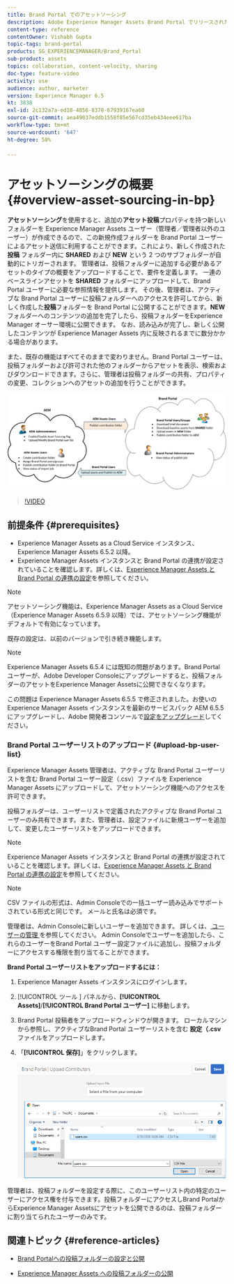 ```yaml
---
title: Brand Portal でのアセットソーシング
description: Adobe Experience Manager Assets Brand Portal でリリースされたアセットソーシング機能について説明します。
content-type: reference
contentOwner: Vishabh Gupta
topic-tags: brand-portal
products: SG_EXPERIENCEMANAGER/Brand_Portal
sub-product: assets
topics: collaboration, content-velocity, sharing
doc-type: feature-video
activity: use
audience: author, marketer
version: Experience Manager 6.5
kt: 3838
exl-id: 2c132a7a-ed10-4856-8378-67939167ea60
source-git-commit: aea49037eddb1558f85e567cd35eb434eee617ba
workflow-type: tm+mt
source-wordcount: '647'
ht-degree: 58%

---
```


# アセットソーシングの概要 {#overview-asset-sourcing-in-bp}

**アセットソーシング**&#x200B;を使用すると、追加の&#x200B;**アセット投稿**&#x200B;プロパティを持つ新しいフォルダーを Experience Manager Assets ユーザー（管理者／管理者以外のユーザー）が作成できるので、この新規作成フォルダーを Brand Portal ユーザーによるアセット送信に利用することができます。これにより、新しく作成された **投稿** フォルダー内に **SHARED** および **NEW** という 2 つのサブフォルダーが自動的にトリガーされます。 管理者は、投稿フォルダーに追加する必要があるアセットのタイプの概要をアップロードすることで、要件を定義します。 一連のベースラインアセットを **SHARED** フォルダーにアップロードして、Brand Portal ユーザーに必要な参照情報を提供します。 その後、管理者は、アクティブな Brand Portal ユーザーに投稿フォルダーへのアクセスを許可してから、新しく作成した&#x200B;**投稿**&#x200B;フォルダーを Brand Portal に公開することができます。**NEW** フォルダーへのコンテンツの追加を完了したら、投稿フォルダーをExperience Manager オーサー環境に公開できます。 なお、読み込みが完了し、新しく公開したコンテンツが Experience Manager Assets 内に反映されるまでに数分かかる場合があります。

また、既存の機能はすべてそのままで変わりません。Brand Portal ユーザーは、投稿フォルダーおよび許可された他のフォルダーからアセットを表示、検索およびダウンロードできます。さらに、管理者は投稿フォルダーの共有、プロパティの変更、コレクションへのアセットの追加を行うことができます。

![Brand Portal アセットソーシング](assets/asset-sourcing.png)

>[!VIDEO](https://video.tv.adobe.com/v/29365/?quality=12)

## 前提条件 {#prerequisites}

* Experience Manager Assets as a Cloud Service インスタンス、Experience Manager Assets 6.5.2 以降。
* Experience Manager Assets インスタンスと Brand Portal の連携が設定されていることを確認します。詳しくは、[Experience Manager Assets と Brand Portal の連携の設定](../using/configure-aem-assets-with-brand-portal.md)を参照してください。

<!--
* Ensure that your Brand Portal tenant is configured with one AEM Assets author instance.
-->

>[!NOTE]
>
>アセットソーシング機能は、Experience Manager Assets as a Cloud Service（Experience Manager Assets 6.5.9 以降）では、アセットソーシング機能がデフォルトで有効になっています。
>
>既存の設定は、以前のバージョンで引き続き機能します。

>[!NOTE]
>
>Experience Manager Assets 6.5.4 には既知の問題があります。Brand Portal ユーザーが、Adobe Developer Consoleにアップグレードすると、投稿フォルダーのアセットをExperience Manager Assetsに公開できなくなります。
>
>この問題は Experience Manager Assets 6.5.5 で修正されました。お使いの Experience Manager Assets インスタンスを最新のサービスパック AEM 6.5.5 にアップグレードし、Adobe 開発者コンソールで[設定をアップグレード](https://experienceleague.adobe.com/en/docs/experience-manager-65/content/assets/brandportal/configure-aem-assets-with-brand-portal#upgrade-integration-65)してください。

<!--

>For immediate fix on AEM 6.5.4, it is recommended to [download the hotfix](https://www.adobeaemcloud.com/content/marketplace/marketplaceProxy.html?packagePath=/content/companies/public/adobe/packages/cq650/hotfix/cq-6.5.0-hotfix-33041) and install on your author instance.
-->

<!--
## Configure Asset Sourcing {#configure-asset-sourcing}

**Asset Sourcing** is configured from within the AEM Assets author instance. The administrators can enable the Asset Sourcing feature flag configuration from the **AEM Web Console Configuration** and upload the active Brand Portal users list in **AEM Assets**.

>[!NOTE]
>
>Asset Sourcing is by default enabled on AEM Assets as a Cloud Service. The AEM administrator can directly upload the active Brand Portal users to allow them access to the Asset Sourcing feature.

>[!NOTE]
>
>Before you begin with the configuration, ensure that your AEM Assets instance is configured with Brand Portal. See, [Configure AEM Assets with Brand Portal](../using/configure-aem-assets-with-brand-portal.md). 

The following video demonstrates, how to configure Asset Sourcing on your AEM Assets author instance:

>[!VIDEO](https://video.tv.adobe.com/v/29771)
-->

<!--
### Enable Asset Sourcing {#enable-asset-sourcing}

AEM administrators can enable the Asset Sourcing feature flag from within the AEM Web Console Configuration (a.k.a Configuration Manager).

>[!NOTE]
>
>This step is not applicable for AEM Assets as a Cloud Service.


**To enable Asset Sourcing:**
1. Log in to your AEM Assets author instance and open Configuration Manager. 
Default URL: http:// localhost:4502/system/console/configMgr.
1. Search using the keyword **Asset Sourcing** to locate **[!UICONTROL Asset Sourcing Feature Flag Config]**.
1. Click **[!UICONTROL Asset Sourcing Feature Flag Config]** to open the configuration window.
1. Select the **[!UICONTROL feature.flag.active.status]** check box.
1. Click **[!UICONTROL Save]**.

![](assets/enable-asset-sourcing.png)
-->


### Brand Portal ユーザーリストのアップロード {#upload-bp-user-list}

Experience Manager Assets 管理者は、アクティブな Brand Portal ユーザーリストを含む Brand Portal ユーザー設定（.csv）ファイルを Experience Manager Assets にアップロードして、アセットソーシング機能へのアクセスを許可できます。

投稿フォルダーは、ユーザーリストで定義されたアクティブな Brand Portal ユーザーのみ共有できます。また、管理者は、設定ファイルに新規ユーザーを追加して、変更したユーザーリストをアップロードできます。

>[!NOTE]
>
>Experience Manager Assets インスタンスと Brand Portal の連携が設定されていることを確認します。詳しくは、[Experience Manager Assets と Brand Portal の連携の設定](../using/configure-aem-assets-with-brand-portal.md)を参照してください。

>[!NOTE]
>
>CSV ファイルの形式は、Admin Consoleでの一括ユーザー読み込みでサポートされている形式と同じです。 メールと氏名は必須です。

管理者は、Admin Consoleに新しいユーザーを追加できます。 詳しくは、[ ユーザーの管理 ](brand-portal-adding-users.md) を参照してください。 Admin Consoleでユーザーを追加したら、これらのユーザーをBrand Portal ユーザー設定ファイルに追加し、投稿フォルダーにアクセスする権限を割り当てることができます。

**Brand Portal ユーザーリストをアップロードするには：**

1. Experience Manager Assets インスタンスにログインします。
1. [!UICONTROL  ツール ] パネルから、**[!UICONTROL Assets]**/**[!UICONTROL Brand Portal ユーザー]** に移動します。

1. Brand Portal 投稿者をアップロードウィンドウが開きます。
ローカルマシンから参照し、アクティブなBrand Portal ユーザーリストを含む **設定（.csv** ファイルをアップロードします。
1. 「**[!UICONTROL 保存]**」をクリックします。

   ![](assets/upload-user-list2.png)


管理者は、投稿フォルダーを設定する際に、このユーザーリスト内の特定のユーザーにアクセス権を付与できます。投稿フォルダーにアクセスしBrand PortalからExperience Manager Assetsにアセットを公開できるのは、投稿フォルダーに割り当てられたユーザーのみです。

## 関連トピック {#reference-articles}

* [Brand Portalへの投稿フォルダーの設定と公開](brand-portal-publish-contribution-folder-to-brand-portal.md)

* [Experience Manager Assets への投稿フォルダーの公開](brand-portal-publish-contribution-folder-to-aem-assets.md)
